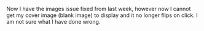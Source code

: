 Now I have the images issue fixed from last week, however now I cannot get my cover image (blank image) to display and it no longer flips on click. I am not sure what I have done wrong.
